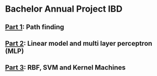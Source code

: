 # Bachelor Annual Project IBD

## [Part 1](/part1): Path finding

## [Part 2](/part2): Linear model and multi layer perceptron (MLP)

## [Part 3](/part3): RBF, SVM and Kernel Machines
